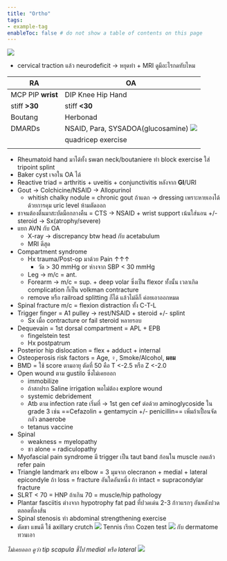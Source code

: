 ```yaml
---
title: "Ortho"
tags:
- example-tag
enableToc: false # do not show a table of contents on this page
---
```


![](https://i.imgur.com/lHJRlq0.png)

- cervical traction แล้ว neurodeficit → หยุดทำ + MRI ดูมีอะไรกดทับไหม

| RA                | OA                                |
| ----------------- | --------------------------------- |
| MCP PIP **wrist** | DIP Knee Hip Hand                 |
| stiff **>30**     | stiff **<30**                     |
| Boutang           | Herbonad                          |
| DMARDs            | NSAID, Para, SYSADOA(glucosamine) ![](https://i.imgur.com/vprGBJ3.png)
|                   | quadricep exercise                |
|                   |                                   |
- Rheumatoid hand มาได้ทั้ง swan neck/boutaniere ทำ block exercise ใส่ tripoint splint
- Baker cyst เจอใน OA ได้
- Reactive triad = arthritis + uveitis + conjunctivitis หลังจาก **GI**/URI
- Gout → Colchicine/NSAID → Allopurinol
	- whitish chalky nodule = chronic gout ถ้าแตก → dressing เพราะหายเองได้ด้วยการคุม uric level ห้ามตัดออก
- ชาจนต้องตื่นมาสะบัดมือกลางคืน = CTS → NSAID + wrist support เน้นใส่นอน +/- steroid → Sx(atrophy/severe)
- แยก AVN กับ OA
	- X-ray → discrepancy btw head กับ acetabulum
	- MRI ดีสุด
- Compartment syndrome
	- Hx trauma/Post-op มาด้วย Pain ↑↑↑
		- วัด > 30 mmHg or ห่างจาก SBP < 30 mmHg
	- Leg → m/c = ant.
	- Forearm → m/c = sup. + deep volar ซึ่งเป็น flexor ทั้งนั้น เวลาเกิด complication ก็เป็น volkman contracture
	- remove หรือ railroad splitting ก็ได้ แล้วไม่ดีก็ ค่อยเอาออกหมด
- Spinal fracture m/c = flexion distraction ทั้ง C-T-L
- Trigger finger = A1 pulley → rest/NSAID + steroid +/- splint
	- Sx เมื่อ contracture or fail steroid หลายรอบ
- Dequevain = 1st dorsal compartment = APL + EPB
	- fingelstein test
	- Hx postpatrum
- Posterior hip dislocation = flex + adduct + internal
- Osteoperosis risk factors = Age, ♀, Smoke/Alcohol, **ผอม**
- BMD = ใช้ score ตามอายุ ตัดที่ 50 คือ T <-2.5 หรือ Z <-2.0 
- Open wound ตาม gustilo ซึ่งไม่เคยออก
	- immobilize
	- ถ้าสกปรก Saline irrigation พอไม่ต้อง explore wound
	- systemic debridement
	- Atb ตาม infection rate เริ่มที่ → 1st gen cef ต่อด้วย aminoglycoside ใน grade 3 เช่น ==Cefazolin + gentamycin +/- penicillin== เพิ่มถ้าเปื้อนจัดกลัว anaerobe
	- tetanus vaccine
- Spinal
	- weakness = myelopathy
	- ชา alone = radiculopathy
- Myofascial pain syndrome มี trigger เป็น taut band ก้อนใน muscle กดแล้ว refer pain
- Triangle landmark ตรง elbow = 3 มุมจาก olecranon + medial + lateral epicondyle ถ้า loss = fracture อันใดอันหนึ่ง ถ้า intact = supracondylar fracture
- SLRT < 70 = HNP ถ้าเกิน 70 = muscle/hip pathology
- Plantar fasciitis ต่างจาก hypotrophy fat pad ที่ปวดเด่น 2-3 ก้าวแรกๆ อันหลังปวดตลอดที่ลงส้น 
- Spinal stenosis ทำ abdominal strengthening exercise
- ตัดขา แขนดี ใช้ axillary crutch
![](https://i.imgur.com/6WM8pOg.png)
Tennis เรียก Cozen test
![](https://i.imgur.com/F5MhotQ.png)
กับ dermatome ทวนเอา

*ไม่เคยออก ดูว่า tip scapula ชี้ไป medial หรือ lateral*
![](https://i.imgur.com/rcABRLR.png)
